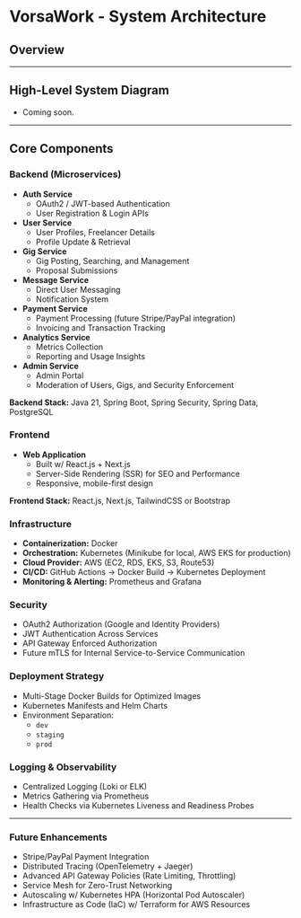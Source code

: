 # VorsaWork - System Architecture

## Overview

---

## High-Level System Diagram
- Coming soon.

---

## Core Components

### Backend (Microservices)
- **Auth Service**
  - OAuth2 / JWT-based Authentication
  - User Registration & Login APIs
- **User Service**
  - User Profiles, Freelancer Details
  - Profile Update & Retrieval
- **Gig Service**
  - Gig Posting, Searching, and Management
  - Proposal Submissions
- **Message Service**
  - Direct User Messaging
  - Notification System
- **Payment Service**
  - Payment Processing (future Stripe/PayPal integration)
  - Invoicing and Transaction Tracking
- **Analytics Service**
  - Metrics Collection
  - Reporting and Usage Insights
- **Admin Service**
  - Admin Portal
  - Moderation of Users, Gigs, and Security Enforcement

**Backend Stack:** Java 21, Spring Boot, Spring Security, Spring Data, PostgreSQL

### Frontend
- **Web Application**
  - Built w/ React.js + Next.js
  - Server-Side Rendering (SSR) for SEO and Performance
  - Responsive, mobile-first design

**Frontend Stack:** React.js, Next.js, TailwindCSS or Bootstrap

### Infrastructure
- **Containerization:** Docker
- **Orchestration:** Kubernetes (Minikube for local, AWS EKS for production)
- **Cloud Provider:** AWS (EC2, RDS, EKS, S3, Route53)
- **CI/CD:** GitHub Actions -> Docker Build -> Kubernetes Deployment
- **Monitoring & Alerting:** Prometheus and Grafana

### Security
- OAuth2 Authorization (Google and Identity Providers)
- JWT Authentication Across Services
- API Gateway Enforced Authorization
- Future mTLS for Internal Service-to-Service Communication

### Deployment Strategy
- Multi-Stage Docker Builds for Optimized Images
- Kubernetes Manifests and Helm Charts
- Environment Separation:
  - `dev`
  - `staging`
  - `prod`

### Logging & Observability
- Centralized Logging (Loki or ELK)
- Metrics Gathering via Prometheus
- Health Checks via Kubernetes Liveness and Readiness Probes

---

### Future Enhancements
- Stripe/PayPal Payment Integration
- Distributed Tracing (OpenTelemetry + Jaeger)
- Advanced API Gateway Policies (Rate Limiting, Throttling)
- Service Mesh for Zero-Trust Networking
- Autoscaling w/ Kubernetes HPA (Horizontal Pod Autoscaler)
- Infrastructure as Code (IaC) w/ Terraform for AWS Resources